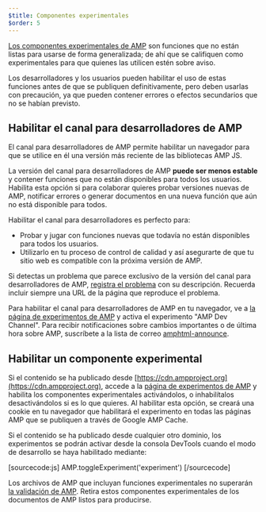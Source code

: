 ```yaml
---
$title: Componentes experimentales
$order: 5
---
```


[Los componentes experimentales de AMP](https://github.com/ampproject/amphtml/tree/master/tools/experiments) 
son funciones que no están listas para usarse de forma generalizada; de ahí que se califiquen como experimentales 
para que quienes las utilicen estén sobre aviso.

Los desarrolladores y los usuarios pueden habilitar el uso de estas funciones antes de que se publiquen
definitivamente, pero deben usarlas con precaución, ya que pueden contener errores o efectos secundarios que no se 
habían previsto.

## Habilitar el canal para desarrolladores de AMP

El canal para desarrolladores de AMP permite habilitar un navegador para que se utilice en él una versión más reciente de las bibliotecas AMP JS.

La versión del canal para desarrolladores de AMP **puede ser menos estable** y contener funciones que no están disponibles para todos los usuarios. Habilita esta opción si para colaborar quieres probar versiones nuevas de AMP, notificar errores o generar documentos en una nueva función que aún no está disponible para todos.

Habilitar el canal para desarrolladores es perfecto para:

- Probar y jugar con funciones nuevas que todavía no están disponibles para todos los usuarios.
- Utilizarlo en tu proceso de control de calidad y así asegurarte de que tu sitio web es compatible con la próxima versión de AMP.

Si detectas un problema que parece exclusivo de la versión del canal para desarrolladores de AMP, [registra el problema](https://github.com/ampproject/amphtml/issues/new) con su descripción. Recuerda incluir siempre una URL de la página que reproduce el problema.

Para habilitar el canal para desarrolladores de AMP en tu navegador, ve a [la página de experimentos de AMP](https://cdn.ampproject.org/experiments.html) y activa el experimento "AMP Dev Channel". Para recibir notificaciones sobre cambios importantes o de última hora sobre AMP, suscríbete a la lista de correo [amphtml-announce](https://groups.google.com/forum/#!forum/amphtml-announce).

## Habilitar un componente experimental

Si el contenido se ha publicado desde [https://cdn.ampproject.org](https://cdn.ampproject.org), 
accede a la [página de experimentos de AMP](https://cdn.ampproject.org/experiments.html) 
y habilita los componentes experimentales activándolos, o inhabilítalos desactivándolos si es lo que quieres. Al habilitar esta opción, se creará una cookie en tu navegador que habilitará el experimento en todas las páginas AMP que se publiquen a través de Google AMP Cache.

Si el contenido se ha publicado desde cualquier otro dominio, los experimentos se podrán activar desde la consola DevTools cuando el modo de desarrollo se haya habilitado mediante:

[sourcecode:js]
AMP.toggleExperiment('experiment')
[/sourcecode]

Los archivos de AMP que incluyan funciones experimentales no superarán
[la validación de AMP](/es/docs/fundamentals/validate.html). 
Retira estos componentes experimentales de los documentos de AMP listos para producirse.


